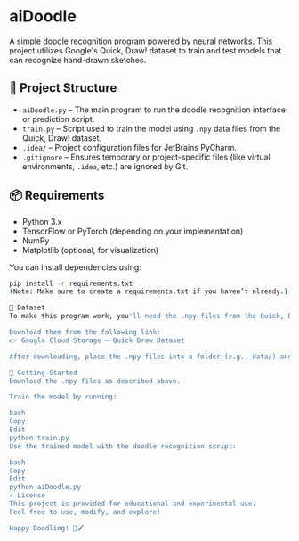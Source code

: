 # aiDoodle

A simple doodle recognition program powered by neural networks. This project utilizes Google's Quick, Draw! dataset to train and test models that can recognize hand-drawn sketches.

## 🧠 Project Structure

* `aiDoodle.py` – The main program to run the doodle recognition interface or prediction script.
* `train.py` – Script used to train the model using `.npy` data files from the Quick, Draw! dataset.
* `.idea/` – Project configuration files for JetBrains PyCharm.
* `.gitignore` – Ensures temporary or project-specific files (like virtual environments, `.idea`, etc.) are ignored by Git.

## 📦 Requirements

* Python 3.x  
* TensorFlow or PyTorch (depending on your implementation)  
* NumPy  
* Matplotlib (optional, for visualization)

You can install dependencies using:

```bash
pip install -r requirements.txt
(Note: Make sure to create a requirements.txt if you haven’t already.)

📁 Dataset
To make this program work, you'll need the .npy files from the Quick, Draw! dataset.

Download them from the following link:
👉 Google Cloud Storage – Quick Draw Dataset

After downloading, place the .npy files into a folder (e.g., data/) and ensure your scripts reference that directory correctly.

🚀 Getting Started
Download the .npy files as described above.

Train the model by running:

bash
Copy
Edit
python train.py
Use the trained model with the doodle recognition script:

bash
Copy
Edit
python aiDoodle.py
✍️ License
This project is provided for educational and experimental use.
Feel free to use, modify, and explore!

Happy Doodling! 🎨🖌️
